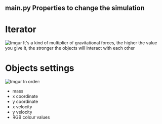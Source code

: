 ## main.py Properties to change the simulation
# Iterator
![Imgur](https://i.imgur.com/MplnI2r.png)
It's a kind of multiplier of gravitational forces, the higher the value 
you give it, the stronger the objects will interact with each other
# Objects settings
![Imgur](https://i.imgur.com/3MzCD7k.png)
In order:
- mass
- x coordinate
- y coordinate
- x velocity
- y velocity
- RGB colour values
